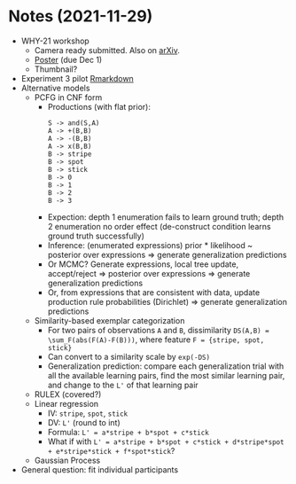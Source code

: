
# Notes (2021-11-29)

- WHY-21 workshop
  - Camera ready submitted. Also on [arXiv](http://arxiv.org/abs/2111.12560).
  - [Poster](https://drive.google.com/file/d/1ujjimjUzyOkIsoucPk0bgtGtPQt6S_WA/view?usp=sharing) (due Dec 1)
  - Thumbnail?
- Experiment 3 pilot [Rmarkdown](http://eco.ppls.ed.ac.uk/~s1941626/pilot_2_analysis.html)
- Alternative models
  - PCFG in CNF form
    - Productions (with flat prior):
      ```
      S -> and(S,A)
      A -> +(B,B)
      A -> -(B,B)
      A -> x(B,B)
      B -> stripe
      B -> spot
      B -> stick
      B -> 0
      B -> 1
      B -> 2
      B -> 3
      ```
    - Expection: depth 1 enumeration fails to learn ground truth; depth 2 enumeration no order effect (de-construct condition learns ground truth successfully)
    - Inference: (enumerated expressions) prior * likelihood ~ posterior over expressions => generate generalization predictions
    - Or MCMC? Generate expressions, local tree update, accept/reject => posterior over expressions => generate generalization predictions
    - Or, from expressions that are consistent with data, update production rule probabilities (Dirichlet) => generate generalization predictions
  - Similarity-based exemplar categorization
    - For two pairs of observations `A` and `B`, dissimilarity `DS(A,B) = \sum_F(abs(F(A)-F(B)))`, where feature `F = {stripe, spot, stick}`
    - Can convert to a similarity scale by `exp(-DS)`
    - Generalization prediction: compare each generalization trial with all the available learning pairs, find the most similar learning pair, and change to the `L'` of that learning pair
  - RULEX (covered?)
  - Linear regression
    - IV: `stripe`, `spot`, `stick`
    - DV: `L'` (round to int)
    - Formula: `L' = a*stripe + b*spot + c*stick`
    - What if with `L' = a*stripe + b*spot + c*stick + d*stripe*spot + e*stripe*stick + f*spot*stick`?
  - Gaussian Process
- General question: fit individual participants
